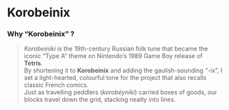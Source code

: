 # Korobeinix

### Why “Korobeinix” ?
> *Korobeiniki* is the 19th-century Russian folk tune that became the iconic “Type A” theme on Nintendo’s 1989 Game Boy release of **Tetris**.  
> By shortening it to **Korobeinix** and adding the gaulish-sounding “-ix”, I set a light-hearted, colourful tone for the project that also recalls classic French comics.  
> Just as travelling peddlers (*korobéyniki*) carried boxes of goods, our blocks travel down the grid, stacking neatly into lines.